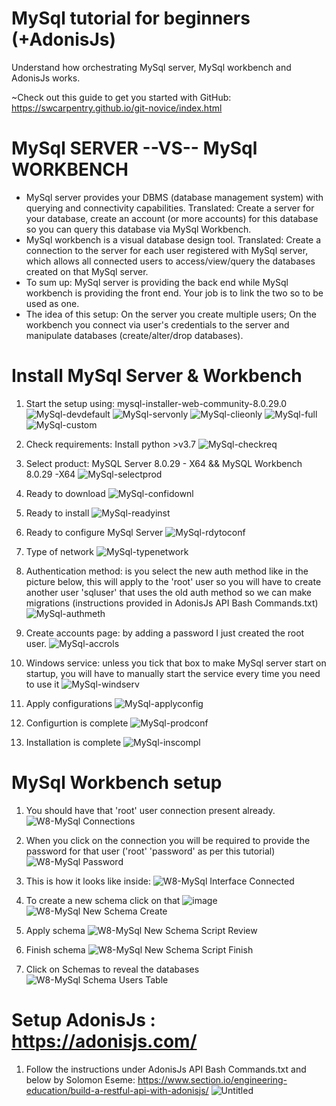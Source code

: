 # MySql tutorial for beginners (+AdonisJs)
Understand how orchestrating MySql server, MySql workbench and AdonisJs works.

~Check out this guide to get you started with GitHub: https://swcarpentry.github.io/git-novice/index.html

# MySql SERVER --VS-- MySql WORKBENCH

- MySql server provides your DBMS (database management system) with querying and connectivity capabilities. Translated: Create a server for your database, create an account (or more accounts) for this database so you can query this database via MySql Workbench.
- MySql workbench is a visual database design tool. Translated: Create a connection to the server for each user registered with MySql server, which allows all connected users to access/view/query the databases created on that MySql server. 
- To sum up: MySql server is providing the back end while MySql workbench is providing the front end. Your job is to link the two so to be used as one.
- The idea of this setup: On the server you create multiple users; On the workbench you connect via user's credentials to the server and manipulate databases (create/alter/drop databases).


# Install MySql Server & Workbench

1. Start the setup using: mysql-installer-web-community-8.0.29.0
![MySql-devdefault](https://user-images.githubusercontent.com/63293696/178057522-41ad1063-4d51-4640-a8b8-9255f23ca3d3.PNG)
![MySql-servonly](https://user-images.githubusercontent.com/63293696/178057663-29ffc462-39ec-4404-a72a-7c5c6c42fbb7.PNG)
![MySql-clieonly](https://user-images.githubusercontent.com/63293696/178057714-b960b084-f452-47d1-971d-7313bf907696.PNG)
![MySql-full](https://user-images.githubusercontent.com/63293696/178057756-ea3fe969-de8e-4cc5-ac12-75c6a415f1a7.PNG)
![MySql-custom](https://user-images.githubusercontent.com/63293696/178057943-b2f5a85f-fde7-47b9-a3b2-a5e189777457.PNG)

2. Check requirements: Install python >v3.7
![MySql-checkreq](https://user-images.githubusercontent.com/63293696/178058494-758903c0-f782-48d6-a28a-dbf563b8902b.PNG)

3. Select product: MySQL Server 8.0.29 - X64 && MySQL Workbench 8.0.29 -X64
![MySql-selectprod](https://user-images.githubusercontent.com/63293696/178058312-a45e294b-371f-4b0c-8729-65e4a8b6ed07.png)

4. Ready to download
![MySql-confidownl](https://user-images.githubusercontent.com/63293696/178058628-c5d12ae9-59b3-477f-bf2d-9e28d7ff4315.png)

5. Ready to install
![MySql-readyinst](https://user-images.githubusercontent.com/63293696/178058693-972f34bc-c8e7-4c94-ad46-25ff81845db9.png)

6. Ready to configure MySql Server
![MySql-rdytoconf](https://user-images.githubusercontent.com/63293696/178058858-eb191def-b7d3-4eb3-a57b-118efac6073b.png)

7. Type of network
![MySql-typenetwork](https://user-images.githubusercontent.com/63293696/178058926-45190180-643b-4441-9991-9b86b1b31ce0.png)

8. Authentication method: is you select the new auth method like in the picture below, this will apply to the 'root' user so you will have to create another user 'sqluser' that uses the old auth method so we can make migrations (instructions provided in AdonisJs API Bash Commands.txt)
![MySql-authmeth](https://user-images.githubusercontent.com/63293696/178059013-45413e50-79c3-4623-9c7d-377b2fd389d3.png)

9. Create accounts page: by adding a password I just created the root user.
![MySql-accrols](https://user-images.githubusercontent.com/63293696/178059397-f5bf9658-162d-4b63-b81b-e572a3ed8246.png)

10. Windows service: unless you tick that box to make MySql server start on startup, you will have to manually start the service every time you need to use it
![MySql-windserv](https://user-images.githubusercontent.com/63293696/178059763-996c8417-e275-4405-8e11-24feb793a253.png)

11. Apply configurations
![MySql-applyconfig](https://user-images.githubusercontent.com/63293696/178059797-c216bdd2-414b-486d-b6bd-9f76db1f0318.png)

12. Configurtion is complete
![MySql-prodconf](https://user-images.githubusercontent.com/63293696/178059931-ae42f7b5-4460-45ed-8a87-cdd359b5cabc.png)

13. Installation is complete
![MySql-inscompl](https://user-images.githubusercontent.com/63293696/178059965-7ac5b5f3-18e3-4ac7-8c5d-c3d55e85bce9.png)


# MySql Workbench setup

1. You should have that 'root' user connection present already.
![W8-MySql Connections](https://user-images.githubusercontent.com/63293696/178060112-fa94b1fc-909c-4d84-bc89-828e9765a9a7.png)

2. When you click on the connection you will be required to provide the password for that user ('root' 'password' as per this tutorial)
![W8-MySql Password](https://user-images.githubusercontent.com/63293696/178060293-708abc73-098c-4838-8f2c-f152330b06a0.png)

3. This is how it looks like inside:
![W8-MySql Interface Connected](https://user-images.githubusercontent.com/63293696/178060365-6f699767-9f0b-4853-85e6-2850241b83be.png)

4. To create a new schema click on that ![image](https://user-images.githubusercontent.com/63293696/178061126-3ce4c04d-9c9a-46dc-a16c-86a48ce5f8c0.png)
![W8-MySql New Schema Create](https://user-images.githubusercontent.com/63293696/178060569-5b73f5bc-a22b-4bf5-a389-f126894c8e63.png)

5. Apply schema
![W8-MySql New Schema Script Review](https://user-images.githubusercontent.com/63293696/178060640-4dbcb976-5343-4522-afcc-714ca27579d1.png)

6. Finish schema
![W8-MySql New Schema Script Finish](https://user-images.githubusercontent.com/63293696/178060660-baa3b330-106f-44c0-b4d1-a281d7f43bd8.png)

7. Click on Schemas to reveal the databases
![W8-MySql Schema Users Table](https://user-images.githubusercontent.com/63293696/178060800-8a240dba-8b55-4379-b56b-0941ae0e1b8f.png)


# Setup AdonisJs : https://adonisjs.com/

1. Follow the instructions under AdonisJs API Bash Commands.txt and below by Solomon Eseme: https://www.section.io/engineering-education/build-a-restful-api-with-adonisjs/
![Untitled](https://user-images.githubusercontent.com/63293696/178062072-d47e323b-3861-4162-abff-d5a9fecc5e3f.png)


